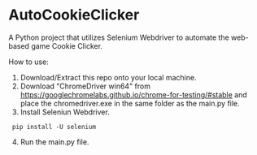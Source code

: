# AutoCookieClicker
A Python project that utilizes Selenium Webdriver to automate the web-based game Cookie Clicker.

How to use:
1. Download/Extract this repo onto your local machine.
2. Download "ChromeDriver win64" from https://googlechromelabs.github.io/chrome-for-testing/#stable and place the chromedriver.exe in the same folder as the main.py file.
3. Install Seleniun Webdriver.
```
 pip install -U selenium
```
4. Run the main.py file.

